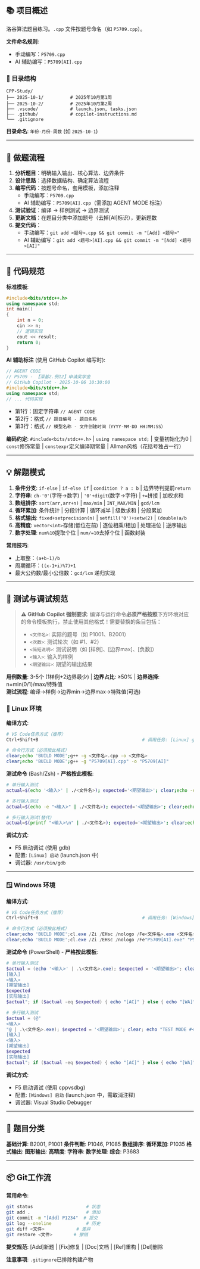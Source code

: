 ## 📚 项目概述

洛谷算法题目练习。`.cpp` 文件按题号命名（如 `P5709.cpp`）。

**文件命名规则**:
- 手动编写：`P5709.cpp`
- AI 辅助编写：`P5709[AI].cpp`

### 📁 目录结构

```
CPP-Study/
├── 2025-10-1/          # 2025年10月第1周
├── 2025-10-2/          # 2025年10月第2周 
├── .vscode/            # launch.json, tasks.json
├── .github/            # copilot-instructions.md
└── .gitignore
```

**目录命名**: `年份-月份-周数` (如 `2025-10-1`)

---

## 🎯 做题流程

1. **分析题目**：明确输入输出、核心算法、边界条件
2. **设计思路**：选择数据结构、确定算法流程
3. **编写代码**：按题号命名，套用模板，添加注释
   - 手动编写：`P5709.cpp`
   - AI 辅助编写：`P5709[AI].cpp`（需添加 AGENT MODE 标注）
4. **测试验证**：编译 → 样例测试 → 边界测试
5. **更新文档**：在题目分类中添加题号（去掉[AI]标识），更新题数
6. **提交代码**：
   - 手动编写：`git add <题号>.cpp && git commit -m "[Add] <题号>"`
   - AI 辅助编写：`git add <题号>[AI].cpp && git commit -m "[Add] <题号>[AI]"`

---

## 📝 代码规范

**标准模板**:
```cpp
#include<bits/stdc++.h>
using namespace std;
int main()
{
    int n = 0;
    cin >> n;
    // 逻辑实现
    cout << result;
    return 0;
}
```

**AI 辅助标注** (使用 GitHub Copilot 编写时):
```cpp
// AGENT CODE
// P5709 - 【深基2.例12】申请奖学金
// GitHub Copilot - 2025-10-06 10:30:00
#include<bits/stdc++.h>
using namespace std;
// ... 代码实现
```
- 第1行：固定字符串 `// AGENT CODE`
- 第2行：格式 `// 题目编号 - 题目名称`
- 第3行：格式 `// 模型名称 - 文件创建时间（YYYY-MM-DD HH:MM:SS）`

**编码约定**: `#include<bits/stdc++.h>` | `using namespace std;` | 变量初始化为0 | `const`修饰常量 | `constexpr`定义编译期常量 | Allman风格（花括号独占一行）

---

## 💡 解题模式

1. **条件分支**: `if-else` | `if-else if` | `condition ? a : b` | 边界特判提前`return`
2. **字符串**: `ch-'0'`(字符→数字) | `'0'+digit`(数字→字符) | `+=`拼接 | 加权求和
3. **数组排序**: `sort(arr,arr+n)` | `max/min` | `INT_MAX/MIN` | `gcd/lcm`
4. **循环累加**: 条件统计 | 分段计算 | 循环减半 | 级数求和 | 分段累加
5. **格式输出**: `fixed+setprecision(n)` | `setfill('0')+setw(2)` | `(double)a/b`
6. **高精度**: `vector<int>`存储(低位在前) | 逐位相乘/相加 | 处理进位 | 逆序输出
7. **数字处理**: `num%10`提取个位 | `num/=10`去掉个位 | 函数封装

**常用技巧**:
- 上取整：`(a+b-1)/b`
- 周期循环：`((x-1+i)%7)+1`
- 最大公约数/最小公倍数：`gcd/lcm` 递归实现

---

## 🧪 测试与调试规范

> **⚠️ GitHub Copilot 强制要求**: 编译与运行命令**必须严格按照**下方环境对应的命令模板执行，禁止使用其他格式！需要替换的条目包括：
> - `<文件名>`: 实际的题号（如 P1001、B2001）
> - `<次数>`: 测试轮次（如 #1、#2）
> - `<简短说明>`: 测试说明（如 [样例]、[边界max]、[负数]）
> - `<输入>`: 输入的样例
> - `<期望输出>`: 期望的输出结果

**用例数量**: 3-5个 (1样例+2边界最少) | **边界占比**: ≥50% | **边界选择**: n=min(0/1)/max/特殊值  
**测试流程**: 编译→样例→边界min→边界max→特殊值(可选)

### 🐧 Linux 环境

**编译方式**:
```bash
# VS Code任务方式（推荐）
Ctrl+Shift+B                                       # 调用任务: [Linux] g++ build active file

# 命令行方式（必须按此格式）
clear;echo 'BUILD MODE';g++ -g <文件名>.cpp -o <文件名>                      # 手动编译
clear;echo 'BUILD MODE';g++ -g "P5709[AI].cpp" -o "P5709[AI]"               # 带[AI]的文件需要引号
```

**测试命令** (Bash/Zsh) - **严格按此模板**:
```bash
# 单行输入测试
actual=$(echo '<输入>' | ./<文件名>); expected='<期望输出>'; clear;echo -e "TEST MODE #<次数> [<简短说明>]\n[输入]\n<输入>\n[期望输出]\n$expected\n[实际输出]\n$actual"; [[ "$actual" == "$expected" ]] && echo "[AC]" || echo "[WA]"

# 多行输入测试
actual=$(echo -e "<输入>" | ./<文件名>); expected='<期望输出>'; clear;echo -e "TEST MODE #<次数> [<简短说明>]\n[输入]\n<输入>\n[期望输出]\n$expected\n[实际输出]\n$actual"; [[ "$actual" == "$expected" ]] && echo "[AC]" || echo "[WA]"

# 多行输入测试(替代)
actual=$(printf "<输入>\n" | ./<文件名>); expected='<期望输出>'; clear;echo -e "TEST MODE #<次数> [<简短说明>]\n[输入]\n<输入>\n[期望输出]\n$expected\n[实际输出]\n$actual"; [[ "$actual" == "$expected" ]] && echo "[AC]" || echo "[WA]"
```

**调试方式**:
- F5 启动调试 (使用 gdb)
- 配置: `[Linux] 启动` (launch.json 中)
- 调试器: `/usr/bin/gdb`

---

### 🪟 Windows 环境

**编译方式**:
```powershell
# VS Code任务方式（推荐）
Ctrl+Shift+B                                       # 调用任务: [Windows] cl.exe 生成活动文件

# 命令行方式（必须按此格式）
clear;echo 'BUILD MODE';cl.exe /Zi /EHsc /nologo /Fe<文件名>.exe <文件名>.cpp   # 手动编译
clear;echo 'BUILD MODE';cl.exe /Zi /EHsc /nologo /Fe"P5709[AI].exe" "P5709[AI].cpp"  # 带[AI]的文件需要引号
```

**测试命令** (PowerShell) - **严格按此模板**:
```powershell
# 单行输入测试
$actual = (echo '<输入>' | .\<文件名>.exe); $expected = '<期望输出>'; clear; echo "TEST MODE #<次数> [<简短说明>]
[输入]
<输入>
[期望输出]
$expected
[实际输出]
$actual"; if ($actual -eq $expected) { echo "[AC]" } else { echo "[WA]" }

# 多行输入测试
$actual = (@"
<输入>
"@ | .\<文件名>.exe); $expected = '<期望输出>'; clear; echo "TEST MODE #<次数> [<简短说明>]
[输入]
<输入>
[期望输出]
$expected
[实际输出]
$actual"; if ($actual -eq $expected) { echo "[AC]" } else { echo "[WA]" }
```

**调试方式**:
- F5 启动调试 (使用 cppvsdbg)
- 配置: `[Windows] 启动` (launch.json 中，需取消注释)
- 调试器: Visual Studio Debugger

---

## 📖 题目分类 

**基础计算**: B2001, P1001
**条件判断**: P1046, P1085
**数组排序**: 
**循环累加**: P1035
**格式输出**: 
**图形输出**:
**高精度**: 
**字符串**:
**数字处理**: 
**综合**: P3683

---

## 📦 Git工作流

**常用命令**:
```bash
git status                    # 状态
git add .                     # 添加
git commit -m "[Add] P1234"  # 提交
git log --oneline             # 历史
git diff <文件>            # 差异
git restore <文件>        # 撤销
```

**提交规范**: [Add]新题 | [Fix]修复 | [Doc]文档 | [Ref]重构 | [Del]删除

**注意事项**: `.gitignore`已排除构建产物
